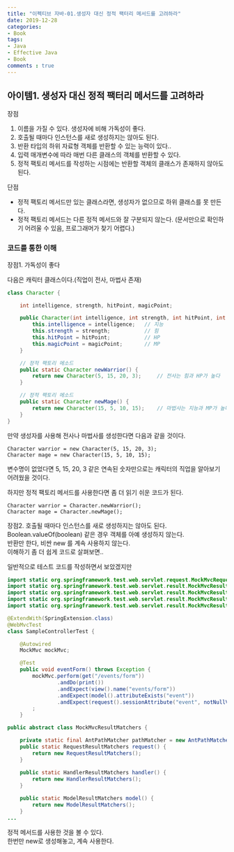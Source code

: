 ```yaml
---
title: "이펙티브 자바-01.생성자 대신 정적 팩터리 메서드를 고려하라"
date: 2019-12-28
categories: 
- Book
tags:
- Java
- Effective Java
- Book
comments : true
---
```


## 아이템1. 생성자 대신 정적 팩터리 메서드를 고려하라
장점
1. 이름을 가질 수 있다. 생성자에 비해 가독성이 좋다.
2. 호출될 때마다 인스턴스를 새로 생성하지는 않아도 된다.
3. 반환 타입의 하위 자료형 객체를 반환할 수 있는 능력이 있다..
4. 입력 매개변수에 따라 매번 다른 클래스의 객체를 반환할 수 있다.
5. 정적 팩토리 메서드를 작성하는 시점에는 반환할 객체의 클래스가 존재하지 않아도 된다.

단점
- 정적 팩토리 메서드만 있는 클래스라면, 생성자가 없으므로 하위 클래스를 못 만든다.
- 정적 팩토리 메서드는 다른 정적 메서드와 잘 구분되지 않는다. (문서만으로 확인하기 어려울 수 있음, 프로그래머가 찾기 어렵다.)


### 코드를 통한 이해
장점1. 가독성이 좋다

다음은 캐릭터 클래스이다.(직업이 전사, 마법사 존재)
~~~java
class Character {

    int intelligence, strength, hitPoint, magicPoint;

    public Character(int intelligence, int strength, int hitPoint, int magicPoint) {
        this.intelligence = intelligence;   // 지능
        this.strength = strength;           // 힘
        this.hitPoint = hitPoint;           // HP
        this.magicPoint = magicPoint;       // MP
    }

    // 정적 팩토리 메소드
    public static Character newWarrior() {
        return new Character(5, 15, 20, 3);     // 전사는 힘과 HP가 높다
    }

    // 정적 팩토리 메소드
    public static Character newMage() {
        return new Character(15, 5, 10, 15);    // 마법사는 지능과 MP가 높다
    }
}
~~~
만약 생성자를 사용해 전사나 마법사를 생성한다면 다음과 같을 것이다.
~~~
Character warrior = new Character(5, 15, 20, 3);
Character mage = new Character(15, 5, 10, 15);
~~~
변수명이 없었다면 5, 15, 20, 3 같은 연속된 숫자만으로는 캐릭터의 직업을 알아보기 어려웠을 것이다.

하지만 정적 팩토리 메서드를 사용한다면 좀 더 읽기 쉬운 코드가 된다.
~~~
Character warrior = Character.newWarrior();
Character mage = Character.newMage();
~~~



장점2. 호출될 때마다 인스턴스를 새로 생성하지는 않아도 된다.           
Boolean.valueOf(boolean) 같은 경우 객체를 아예 생성하지 않는다.                   
반환만 한다, 비싼 new 를 계속 사용하지 않는다.        
이해하기 좀 더 쉽게 코드로 살펴보면..          

일반적으로 테스트 코드를 작성하면서 보았겠지만
~~~java
import static org.springframework.test.web.servlet.request.MockMvcRequestBuilders.get;
import static org.springframework.test.web.servlet.result.MockMvcResultHandlers.print;
import static org.springframework.test.web.servlet.result.MockMvcResultMatchers.model;
import static org.springframework.test.web.servlet.result.MockMvcResultMatchers.view;
import static org.springframework.test.web.servlet.result.MockMvcResultMatchers.request;

@ExtendWith(SpringExtension.class)
@WebMvcTest
class SampleControllerTest {

    @Autowired
    MockMvc mockMvc;

    @Test
    public void eventForm() throws Exception {
        mockMvc.perform(get("/events/form"))
                .andDo(print())
                .andExpect(view().name("events/form"))
                .andExpect(model().attributeExists("event"))
                .andExpect(request().sessionAttribute("event", notNullValue()))
        ;
    }
~~~
~~~java
public abstract class MockMvcResultMatchers {

	private static final AntPathMatcher pathMatcher = new AntPathMatcher();
	public static RequestResultMatchers request() {
		return new RequestResultMatchers();
	}
    
	public static HandlerResultMatchers handler() {
		return new HandlerResultMatchers();
	}

	public static ModelResultMatchers model() {
		return new ModelResultMatchers();
	}
...
~~~
정적 메서드를 사용한 것을 볼 수 있다.         
한번만 new로 생성해놓고, 계속 사용한다.
